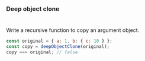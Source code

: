 ### Deep object clone

#

Write a recursive function to copy an argument object.

```javascript
const original = { a: 1, b: { c: 10 } };
const copy = deepObjectClone(original);
copy === original; // false
```
